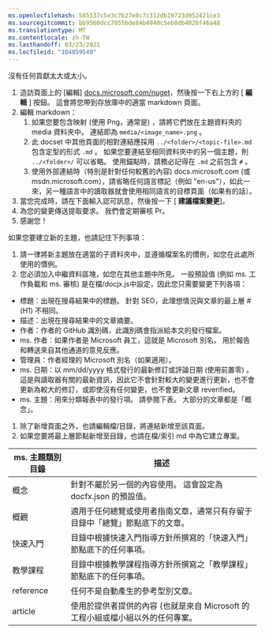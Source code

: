 ```yaml
---
ms.openlocfilehash: 585537c5e3c7b27e0c7c312db19723d952421ce3
ms.sourcegitcommit: bb9560dcc7055bde84b4940c5eb0db402bf46a48
ms.translationtype: MT
ms.contentlocale: zh-TW
ms.lasthandoff: 03/23/2021
ms.locfileid: "104859549"
---
```

沒有任何貢獻太大或太小。

1. 造訪頁面上的 [編輯] [docs.microsoft.com/nuget](https://docs.microsoft.com/nuget/)，然後按一下右上方的 [ **編輯** ] 按鈕。 這會將您帶到存放庫中的適當 markdown 頁面。
1. 編輯 markdown：
    1. 如果您要包含映射 (使用 Png，通常是) ，請將它們放在主題資料夾的 media 資料夾中。 連結即為 `media/<image_name>.png` 。
    1. 此 docset 中其他頁面的相對連結應採用 `../<folder>/<topic-file>.md` 包含定型的形式 `.md` 。 如果您要連結至相同資料夾中的另一個主題，則 `../<folder>/` 可以省略。 使用錨點時，請務必記得在 `.md` 之前包含 `#` 。
    1. 使用外部連結時（特別是針對任何較舊的內容) docs.microsoft.com (或 msdn.microsoft.com），請省略任何語言標記（例如 "en-us"），如此一來，另一種語言中的讀取器就會使用相同語言的目標頁面（如果有的話）。
1. 當您完成時，請在下面輸入認可訊息，然後按一下 [ **建議檔案變更**]。
1. 為您的變更傳送提取要求。 我們會定期審核 Pr。
1. 感謝您！

如果您要建立新的主題，也請記住下列事項：

1. 請一律將新主題放在適當的子資料夾中，並遵循檔案名的慣例，如您在此處所使用的慣例。
1. 您必須加入中繼資料區塊，如您在其他主題中所見。 一般預設值 (例如 ms. 工作負載和 ms. 審核) 是在檔/docjx.js中設定，因此您只需要變更下列各項：

  - 標題：出現在搜尋結果中的標題。 針對 SEO，此理想情況與文章的最上層 # (H1) 不相同。
  - 描述：出現在搜尋結果中的文章摘要。
  - 作者：作者的 GitHub 識別碼，此識別碼會指派給本文的發行檔案。
  - ms. 作者：如果作者是 Microsoft 員工，這就是 Microsoft 別名。 用於報告和轉送來自其他通道的意見反應。
  - 管理員：作者經理的 Microsoft 別名（如果適用）。
  - ms. 日期：以 mm/dd/yyyy 格式發行的最新修訂或評論日期 (使用前置零) 。 這是與讀取器有關的最新資訊，因此它不會針對較大的變更進行更新，也不會更新為較大的修訂，或即使沒有任何變更，也不會更新文章 reverified。
  - ms. 主題：用來分類報表中的發行項。 請參閱下表。 大部分的文章都是「概念」。 
1. 除了新增頁面之外，也請編輯檔/目錄，將連結新增至該頁面。
1. 如果您要將最上層節點新增至目錄，也請在檔/索引 md 中為它建立專案。

| ms. 主題類別目錄 | 描述 |
| --- | --- |
| 概念 | 針對不屬於另一個的內容使用。 這會設定為 docfx.json 的預設值。 |
| 概觀 | 適用于任何總覽或使用者指南文章，通常只有存留于目錄中「總覽」節點底下的文章。 |
| 快速入門 | 目錄中根據快速入門指導方針所撰寫的「快速入門」節點底下的任何事項。 |
| 教學課程 | 目錄中根據教學課程指導方針所撰寫之「教學課程」節點底下的任何事項。 |
| reference | 任何不是自動產生的參考型別文章。 |
| article | 使用於提供者提供的內容 (也就是來自 Microsoft 的工程小組或檔小組以外的任何專案。 |
